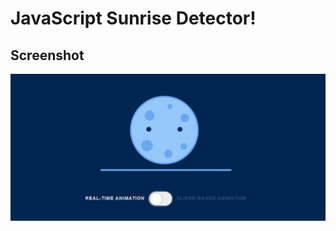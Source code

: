 # JavaScript Sunrise Detector!


## Screenshot

![App Screenshot](https://github.com/hadismohammadi/js-sunrise-detector/blob/main/screenshot.png)

